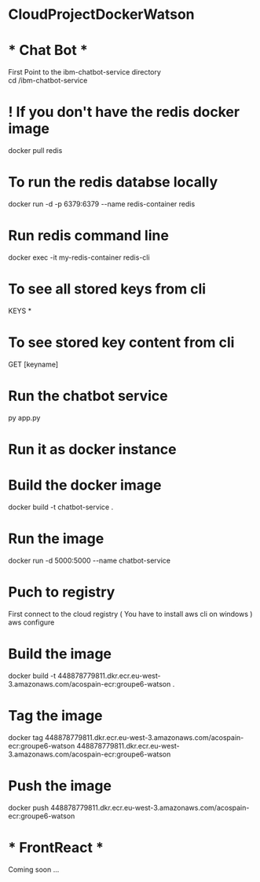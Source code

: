 # CloudProjectDockerWatson

# * Chat Bot *
First Point to the ibm-chatbot-service directory <br />
cd /ibm-chatbot-service

# ! If you don't have the redis docker image
docker pull redis

# To run the redis databse locally
docker run -d -p 6379:6379 --name redis-container redis 
# Run redis command line
docker exec -it my-redis-container redis-cli
# To see all stored keys from cli
KEYS *
# To see stored key content from cli
GET [keyname]

# Run the chatbot service
py app.py

# Run it as docker instance 
# Build the docker image
docker build -t chatbot-service .

# Run the image
docker run -d 5000:5000 --name chatbot-service

# Puch to registry 
First connect to the cloud registry ( You have to install aws cli on windows ) <br />
aws configure

# Build the image  
docker build -t 448878779811.dkr.ecr.eu-west-3.amazonaws.com/acospain-ecr:groupe6-watson .

# Tag the image 
docker tag 448878779811.dkr.ecr.eu-west-3.amazonaws.com/acospain-ecr:groupe6-watson 448878779811.dkr.ecr.eu-west-3.amazonaws.com/acospain-ecr:groupe6-watson

# Push the image
docker push 448878779811.dkr.ecr.eu-west-3.amazonaws.com/acospain-ecr:groupe6-watson


# * FrontReact * 

Coming soon ...
 
